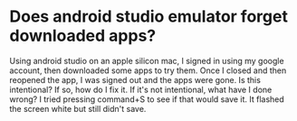
# Does android studio emulator forget downloaded apps?

Using android studio on an apple silicon mac, I signed in using my google account, then downloaded some apps to try them. Once I closed and then reopened the app, I was signed out and the apps were gone. Is this intentional? If so, how do I fix it. If it's not intentional, what have I done wrong?
I tried pressing command+S to see if that would save it. It flashed the screen white but still didn't save.

        